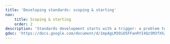 ```yaml
---
title: 'Developing standards: scoping & starting'
nav:
    title: Scoping & starting
    order: 2
description: 'Standards development starts with a trigger: a problem to solve or an unmet need. Your development process affects how you scope and start the standards development.'
gdoc: 'https://docs.google.com/document/d/1mpAgLM3OiO5FFanRYI4Qz5M3fXh2TYmeSIlde_hNFSM/edit'
---
```

